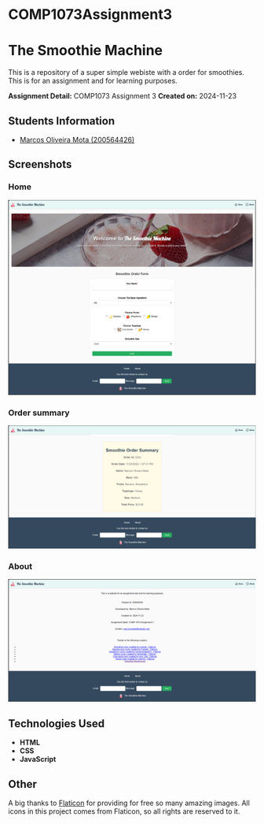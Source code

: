 # COMP1073Assignment3

# The Smoothie Machine

This is a repository of a super simple webiste with a order for smoothies. This is for an assignment and for learning purposes.

**Assignment Detail:** COMP1073 Assignment 3
**Created on:** 2024-11-23

## Students Information

- <a href="https://github.com/marcosmota5" title="GitHub Profile">Marcos Oliveira Mota (200564426)</a>

## Screenshots

### Home  
![Home](./images/screenshots/home.png)

### Order summary
![Add/Edit contact](./images/screenshots/order-summary.png)

### About
![About](./images/screenshots/about.png)

## Technologies Used

- **HTML**
- **CSS** 
- **JavaScript**

## Other

A big thanks to <a href="https://www.flaticon.com/" title="Flaticon">Flaticon</a> for providing for free so many amazing images. All icons in this project comes from Flaticon, so all rights are reserved to it.